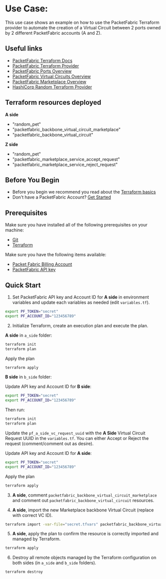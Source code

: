 # Use Case: 

This use case shows an example on how to use the PacketFabric Terraform provider 
to automate the creation of a Virtual Circuit between 2 ports owned by 2 different PacketFabric accounts (A and Z).

## Useful links

- [PacketFabric Terraform Docs](https://docs.packetfabric.com/api/terraform/)
- [PacketFabric Terraform Provider](https://registry.terraform.io/providers/PacketFabric/packetfabric)
- [PacketFabric Ports Overview](https://docs.packetfabric.com/ports/)
- [PacketFabric Virtual Circuits Overview](https://docs.packetfabric.com/vc/)
- [PacketFabric Marketplace Overview](https://docs.packetfabric.com/eco/overview/)
- [HashiCorp Random Terraform Provider](https://registry.terraform.io/providers/hashicorp/random)

## Terraform resources deployed

**A side**

- "random_pet"
- "packetfabric_backbone_virtual_circuit_marketplace"
- "packetfabric_backbone_virtual_circuit"

**Z side**

- "random_pet"
- "packetfabric_marketplace_service_accept_request"
- "packetfabric_marketplace_service_reject_request"

## Before You Begin

- Before you begin we recommend you read about the [Terraform basics](https://www.terraform.io/intro)
- Don't have a PacketFabric Account? [Get Started](https://docs.packetfabric.com/intro/)

## Prerequisites

Make sure you have installed all of the following prerequisites on your machine:

- [Git](https://git-scm.com/downloads)
- [Terraform](https://learn.hashicorp.com/tutorials/terraform/install-cli)

Make sure you have the following items available:

- [Packet Fabric Billing Account](https://docs.packetfabric.com/api/examples/account_uuid/)
- [PacketFabric API key](https://docs.packetfabric.com/admin/my_account/keys/)

## Quick Start

1. Set PacketFabric API key and Account ID for **A side** in environment variables and update each variables as needed (edit ``variables.tf``).

```sh
export PF_TOKEN="secret"
export PF_ACCOUNT_ID="123456789"
```

2. Initialize Terraform, create an execution plan and execute the plan.

**A side** in `a_side` folder:

```sh
terraform init
terraform plan
```

Apply the plan

```sh
terraform apply
```

**B side** in `b_side` folder:

Update API key and Account ID for **B side**:

```sh
export PF_TOKEN="secret"
export PF_ACCOUNT_ID="123456789"
```

Then run:

```sh
terraform init
terraform plan
```

Update the `pf_a_side_vc_request_uuid` with the **A Side** Virtual Circuit Request UUID in the `variables.tf`.
You can either Accept or Reject the request (comment/comment out as desire).

Update API key and Account ID for **A side**:

```sh
export PF_TOKEN="secret"
export PF_ACCOUNT_ID="123456789"
```

Apply the plan

```sh
terraform apply
```

3. **A side**, comment `packetfabric_backbone_virtual_circuit_marketplace` and comment out `packetfabric_backbone_virtual_circuit` resources.

4. **A side**, import the new Marketplace backbone Virtual Circuit (replace with correct VC ID).

```sh
terraform import -var-file="secret.tfvars" packetfabric_backbone_virtual_circuit.vc_marketplace PF-DC-PHX-NYC-1751589-PF 
```

5. **A side**, apply the plan to confirm the resource is correctly imported and managed by Terraform.

```sh
terraform apply
```

6. Destroy all remote objects managed by the Terraform configuration on both sides (in `a_side` and `b_side` folders).

```sh
terraform destroy
```
